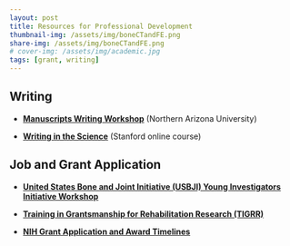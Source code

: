 ```yaml
---
layout: post
title: Resources for Professional Development
thumbnail-img: /assets/img/boneCTandFE.png
share-img: /assets/img/boneCTandFE.png
# cover-img: /assets/img/academic.jpg
tags: [grant, writing]
---
```


## Writing

- [**Manuscripts Writing Workshop**](https://drive.google.com/file/d/1I4FmvoYhXQ6k4Wi9xEAmboAcugQJFQaF/view?usp=sharing) (Northern Arizona University)

- [**Writing in the Science**](https://www.coursera.org/learn/sciwrite) (Stanford online course)

## Job and Grant Application

- [**United States Bone and Joint Initiative (USBJI) Young Investigators Initiative Workshop**](https://usbji.org/programs/yii/schedule) 

- [**Training in Grantsmanship for Rehabilitation Research (TIGRR)**](https://chp.musc.edu/research/tigrr)

- [**NIH Grant Application and Award Timelines**](https://writedit.wordpress.com/nih-paylines-resources/nih-grant-application-award-timelines/)
